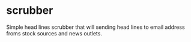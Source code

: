 # scrubber

Simple head lines scrubber that will sending head lines to email address froms stock sources and news outlets.
